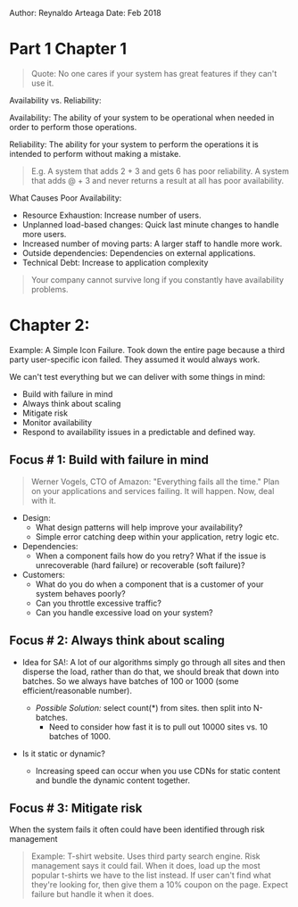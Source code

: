Author: Reynaldo Arteaga
Date: Feb 2018

# Part 1 Chapter 1

> Quote: No one cares if your system has great features if they can't use it.

Availability vs. Reliability:

Availability: The ability of your system to be operational when needed in order to perform those operations.

Reliability: The ability for your system to perform the operations it is intended to perform without making a mistake.

> E.g. A system that adds 2 + 3 and gets 6 has poor reliability. A system that adds @ + 3 and never returns a result at all has poor availability.

What Causes Poor Availability:
* Resource Exhaustion: Increase number of users.
* Unplanned load-based changes: Quick last minute changes to handle more users.
* Increased number of moving parts: A larger staff to handle more work.
* Outside dependencies: Dependencies on external applications.
* Technical Debt: Increase to application complexity

> Your company cannot survive long if you constantly have availability problems.

# Chapter 2:

Example: A Simple Icon Failure. Took down the entire page because a third party user-specific icon failed. They assumed it would always work.

We can't test everything but we can deliver with some things in mind:

* Build with failure in mind
* Always think about scaling
* Mitigate risk
* Monitor availability
* Respond to availability issues in a predictable and defined way.

## Focus # 1: Build with failure in mind

> Werner Vogels, CTO of Amazon: "Everything fails all the time." Plan on your applications and services failing. It will happen. Now, deal with it.

* Design:
    * What design patterns will help improve your availability?
    * Simple error catching deep within your application, retry logic etc.
* Dependencies:
    * When a component fails how do you retry? What if the issue is unrecoverable (hard failure) or recoverable (soft failure)?
* Customers:
    * What do you do when a component that is a customer of your system behaves poorly? 
    * Can you throttle excessive traffic?
    * Can you handle excessive load on your system?

## Focus # 2: Always think about scaling

* Idea for SA!: A lot of our algorithms simply go through all sites and then disperse the load, rather than do that, we should break that down into batches. So we always have batches of 100 or 1000 (some efficient/reasonable number).
    * *Possible Solution:*
        select count(*) from sites. then split into N-batches.
        * Need to consider how fast it is to pull out 10000 sites vs. 10 batches of 1000. 

* Is it static or dynamic?
    * Increasing speed can occur when you use CDNs for static content and bundle the dynamic content together.

## Focus # 3: Mitigate risk

When the system fails it often could have been identified through risk management

> Example: T-shirt website. Uses third party search engine. Risk management says it could fail. When it does, load up the most popular t-shirts we have to the list instead. If user can't find what they're looking for, then give them a 10% coupon on the page. Expect failure but handle it when it does.